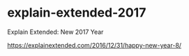 # explain-extended-2017
Explain Extended: New 2017 Year

https://explainextended.com/2016/12/31/happy-new-year-8/
